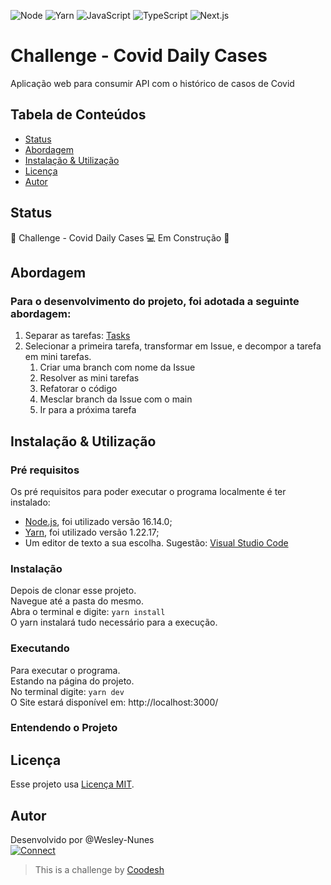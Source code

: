 ![Node](https://img.shields.io/badge/Node-green?style=for-the-badge&logo=node.js&logoColor=black 'Node')
![Yarn](https://img.shields.io/badge/Yarn-white?style=for-the-badge&logo=yarn&logoColor=2188b6 'Yarn')
![JavaScript](https://img.shields.io/badge/JavaScript-F7DF1E?style=for-the-badge&logo=javascript&logoColor=black 'Javascript')
![TypeScript](https://img.shields.io/badge/TypeScript-93CAED?style=for-the-badge&logo=typescript&logoColor=white 'Typescript')
![Next.js](https://img.shields.io/badge/Next.ts-20232A?style=for-the-badge&logo=next.js&logoColor=white 'Next')

# Challenge - Covid Daily Cases

Aplicação web para consumir API com o histórico de casos de Covid

## Tabela de Conteúdos

- [Status](#status)
- [Abordagem](#abordagem)
- [Instalação & Utilização](#instalacao-e-utilizacao)
- [Licença](#licenca)
- [Autor](#autor)

## <a name="status"></a>Status

🚧 Challenge - Covid Daily Cases 💻 Em Construção 🚧

## <a name="abordagem"></a>Abordagem

### Para o desenvolvimento do projeto, foi adotada a seguinte abordagem:

1. Separar as tarefas: [Tasks](docs/tasks.md)
2. Selecionar a primeira tarefa, transformar em Issue, e decompor a tarefa em mini tarefas.
   1. Criar uma branch com nome da Issue
   2. Resolver as mini tarefas
   3. Refatorar o código
   4. Mesclar branch da Issue com o main
   5. Ir para a próxima tarefa

## <a name="instalacao-e-utilizacao"></a>Instalação & Utilização

### Pré requisitos

Os pré requisitos para poder executar o programa localmente é ter instalado:

- [Node.js](https://nodejs.org/en/), foi utilizado versão 16.14.0;
- [Yarn](https://classic.yarnpkg.com/lang/en/docs/install/), foi utilizado versão 1.22.17;
- Um editor de texto a sua escolha. Sugestão: [Visual Studio Code](https://code.visualstudio.com/)

### Instalação

Depois de clonar esse projeto.  
Navegue até a pasta do mesmo.  
Abra o terminal e digite: `yarn install`  
O yarn instalará tudo necessário para a execução.

### Executando

Para executar o programa.  
Estando na página do projeto.  
No terminal digite: `yarn dev`  
O Site estará disponível em: http://localhost:3000/

### Entendendo o Projeto

## <a name="licenca"></a>Licença

Esse projeto usa [Licença MIT](./LICENSE).

## <a name="autor"></a>Autor

Desenvolvido por @Wesley-Nunes  
[![Connect](https://img.shields.io/badge/-Connect-blue?style=flat-square&logo=Linkedin&logoColor=white&link=https://www.linkedin.com/in/dev-wesley-nunes/)](https://www.linkedin.com/in/dev-wesley-nunes/)

> This is a challenge by [Coodesh](https://coodesh.com/)

